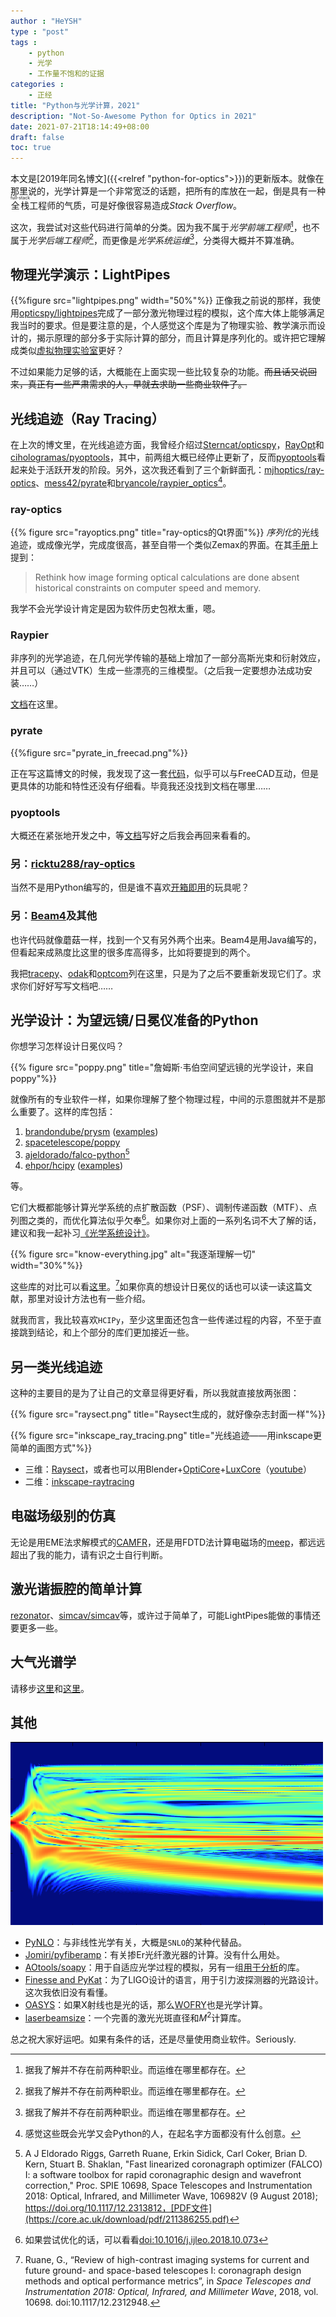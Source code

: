 ```yaml
---
author : "HeYSH"
type : "post"
tags :
    - python
    - 光学
    - 工作量不饱和的证据
categories :
    - 正经
title: "Python与光学计算，2021"
description: "Not-So-Awesome Python for Optics in 2021"
date: 2021-07-21T18:14:49+08:00
draft: false
toc: true
---
```


本文是[2019年同名博文]({{<relref "python-for-optics">}})的更新版本。就像在那里说的，光学计算是一个非常宽泛的话题，把所有的库放在一起，倒是具有一种<ruby>全栈<rp>(</rp><rt>full-stack</rt><rp>)</rp></ruby>工程师的气质，可是好像很容易造成*Stack Overflow*。

这次，我尝试对这些代码进行简单的分类。因为我不属于*光学前端工程师*[^no]，也不属于*光学后端工程师*[^no]，而更像是*光学系统运维*[^no]，分类得大概并不算准确。

## 物理光学演示：LightPipes

{{%figure src="lightpipes.png" width="50%"%}}
正像我之前说的那样，我使用[opticspy/lightpipes](https://github.com/opticspy/lightpipes)完成了一部分激光物理过程的模拟，这个库大体上能够满足我当时的要求。但是要注意的是，个人感觉这个库是为了物理实验、教学演示而设计的，揭示原理的部分多于实际计算的部分，而且计算是序列化的。或许把它理解成类似[虚拟物理实验室](https://phet.colorado.edu/zh_CN/simulations/filter?subjects=physics&type=html)更好？

不过如果能力足够的话，大概能在上面实现一些比较复杂的功能。~~而且话又说回来，真正有一些严肃需求的人，早就去求助一些商业软件了。~~

## 光线追迹（Ray Tracing）

在上次的博文里，在光线追迹方面，我曾经介绍过[Sterncat/opticspy](https://github.com/Sterncat/opticspy)，[RayOpt](https://github.com/quartiq/rayopt)和[cihologramas/pyoptools](https://github.com/cihologramas/pyoptools)，其中，前两组大概已经停止更新了，反而[pyoptools](https://github.com/cihologramas/pyoptools)看起来处于活跃开发的阶段。另外，这次我还看到了三个新鲜面孔：[mjhoptics/ray-optics](https://github.com/mjhoptics/ray-optics)、[mess42/pyrate](https://salsa.debian.org/mess42/pyrate/)和[bryancole/raypier_optics](https://github.com/bryancole/raypier_optics)[^name]。

### ray-optics

{{% figure src="rayoptics.png" title="ray-optics的Qt界面"%}}
*序列化*的光线追迹，或成像光学，完成度很高，甚至自带一个类似Zemax的界面。在其[手册](https://ray-optics.readthedocs.io/en/latest/Introduction.html)上提到：

> Rethink how image forming optical calculations are done absent historical constraints on computer speed and memory.

我学不会光学设计肯定是因为软件历史包袱太重，嗯。

### Raypier

非序列的光学追迹，在几何光学传输的基础上增加了一部分高斯光束和衍射效应，并且可以（通过VTK）生成一些漂亮的三维模型。（之后我一定要想办法成功安装……）

[文档](https://raypier-optics.readthedocs.io/en/latest/)在这里。

### pyrate

{{%figure src="pyrate_in_freecad.png"%}}

正在写这篇博文的时候，我发现了这一套[代码](https://salsa.debian.org/mess42/pyrate/)，似乎可以与FreeCAD互动，但是更具体的功能和特性还没有仔细看。毕竟我还没找到文档在哪里……

### pyoptools

大概还在紧张地开发之中，等[文档](https://pyoptools.readthedocs.io/en/latest/raytrace.html)写好之后我会再回来看看的。

### 另：[ricktu288/ray-optics](https://github.com/ricktu288/ray-optics)

当然不是用Python编写的，但是谁不喜欢[开箱即用](https://ricktu288.github.io/ray-optics/)的玩具呢？

### 另：[Beam4](https://www.stellarsoftware.com/)及其他

也许代码就像蘑菇一样，找到一个又有另外两个出来。Beam4是用Java编写的，但看起来成熟度比这里的很多库高得多，比如将要提到的两个。

我把[tracepy](https://github.com/GNiendorf/tracepy)、[odak](https://github.com/kunguz/odak)和[optcom](https://github.com/optcom-org/optcom)列在这里，只是为了之后不要重新发现它们了。求求你们好好写写文档吧……

## 光学设计：为望远镜/日冕仪准备的Python

你想学习怎样设计日冕仪吗？ 

{{% figure src="poppy.png" title="詹姆斯·韦伯空间望远镜的光学设计，来自poppy"%}}

就像所有的专业软件一样，如果你理解了整个物理过程，中间的示意图就并不是那么重要了。这样的库包括：

1. [brandondube/prysm](https://github.com/brandondube/prysm) ([examples](https://prysm.readthedocs.io/en/stable/examples/index.html))
2. [spacetelescope/poppy](https://github.com/spacetelescope/poppy)
3. [ajeldorado/falco-python](https://github.com/ajeldorado/falco-python)[^FALCO]
4. [ehpor/hcipy](https://github.com/ehpor/hcipy) ([examples](https://docs.hcipy.org/dev/tutorials/index.html))

等。

它们大概都能够计算光学系统的点扩散函数（PSF）、调制传递函数（MTF）、点列图之类的，而优化算法似乎欠奉[^algo]。如果你对上面的一系列名词不大了解的话，建议和我一起补习[《光学系统设计》](http://www.optzmx.com/forum.php?mod=viewthread&tid=1131&highlight=%B9%E2%D1%A7%CF%B5%CD%B3)。

{{% figure src="know-everything.jpg" alt="我逐渐理解一切" width="30%"%}}

这些库的对比可以看[这里](https://arxiv.org/abs/1807.07042)。[^OOC]如果你真的想设计日冕仪的话也可以读一读这篇文献，那里对设计方法也有一些介绍。

就我而言，我比较喜欢`HCIPy`，至少这里面还包含一些传递过程的内容，不至于直接跳到结论，和上个部分的库们更加接近一些。

## 另一类光线追迹

这种的主要目的是为了让自己的文章显得更好看，所以我就直接放两张图：

{{% figure src="raysect.png" title="Raysect生成的，就好像杂志封面一样"%}}

{{% figure src="inkscape_ray_tracing.png" title="光线追迹——用inkscape更简单的画图方式"%}}

- 三维：[Raysect](https://github.com/raysect/source)，或者也可以用Blender+[OptiCore](https://github.com/CodeFHD/OptiCore)+[LuxCore](https://github.com/LuxCoreRender/LuxCore)（[youtube](https://www.youtube.com/watch?v=3hln88ukiZI)）
- 二维：[inkscape-raytracing](https://github.com/damienBloch/inkscape-raytracing)

## 电磁场级别的仿真

无论是用EME法求解模式的[CAMFR](https://github.com/demisjohn/CAMFR)，还是用FDTD法计算电磁场的[meep](https://github.com/NanoComp/meep)，都远远超出了我的能力，请有识之士自行判断。

## 激光谐振腔的简单计算

[rezonator](www.rezonator.orion-project.org)、[simcav/simcav](https://github.com/simcav/simcav)等，或许过于简单了，可能LightPipes能做的事情还要更多一些。

## 大气光谱学

请移步[这里](https://github.com/erwanp/awesome-spectra#atmospheric-spectra)和[这里](https://www.researchgate.net/publication/333046820_Py4CAtS-PYthon_for_Computational_ATmospheric_Spectroscopy)。

## 其他

![pyNLO](pynlo.png)
- [PyNLO](https://github.com/pyNLO/PyNLO)：与非线性光学有关，大概是`SNLO`的某种代替品。
- [Jomiri/pyfiberamp](https://github.com/Jomiri/pyfiberamp)：有关掺Er光纤激光器的计算。没有什么用处。
- [AOtools/soapy](https://github.com/AOtools/soapy)：用于自适应光学过程的模拟，另有一组[用于分析](https://github.com/AOtools/aotools)的库。
- [Finesse and PyKat](http://www.gwoptics.org/finesse/)：为了LIGO设计的语言，用于引力波探测器的光路设计。这次我依旧没有看懂。
- [OASYS](https://www.aps.anl.gov/Science/Scientific-Software/OASYS)：如果X射线也是光的话，那么[WOFRY](https://github.com/oasys-kit/wofry)也是光学计算。
- [laserbeamsize](https://github.com/scottprahl/laserbeamsize)：一个完善的激光光斑直径和$M^2$计算库。


总之祝大家好运吧。如果有条件的话，还是尽量使用商业软件。Seriously.

[^no]: 据我了解并不存在前两种职业。而运维在哪里都存在。
[^name]: 感觉这些既会光学又会Python的人，在起名字方面都没有什么创意。
[^OOC]: Ruane, G., “Review of high-contrast imaging systems for current and future ground- and space-based telescopes I: coronagraph design methods and optical performance metrics”, in <i>Space Telescopes and Instrumentation 2018: Optical, Infrared, and Millimeter Wave</i>, 2018, vol. 10698. doi:10.1117/12.2312948. 
[^FALCO]: A J Eldorado Riggs, Garreth Ruane, Erkin Sidick, Carl Coker, Brian D. Kern, Stuart B. Shaklan, "Fast linearized coronagraph optimizer (FALCO) I: a software toolbox for rapid coronagraphic design and wavefront correction," Proc. SPIE 10698, Space Telescopes and Instrumentation 2018: Optical, Infrared, and Millimeter Wave, 106982V (9 August 2018); https://doi.org/10.1117/12.2313812，[PDF文件](https://core.ac.uk/download/pdf/211386255.pdf)
[^algo]: 如果尝试优化的话，可以看看[doi:10.1016/j.ijleo.2018.10.073](https://www.sciencedirect.com/science/article/abs/pii/S0030402618315821)
